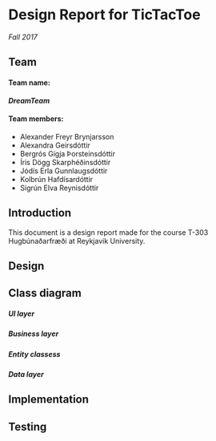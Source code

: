 # Design Report for TicTacToe
*Fall 2017*
## Team
#### Team name: 
***DreamTeam***

#### Team members:
* Alexander Freyr Brynjarsson
* Alexandra Geirsdóttir
* Bergrós Gígja Þorsteinsdóttir
* Íris Dögg Skarphéðinsdóttir
* Jódís Erla Gunnlaugsdóttir
* Kolbrún Hafdísardóttir
* Sigrún Elva Reynisdóttir

## Introduction
This document is a design report made for the course T-303 Hugbúnaðarfræði at Reykjavik University. 

## Design

## Class diagram

##### UI layer

##### Business layer

##### Entity classess

##### Data layer

																				
## Implementation

## Testing

